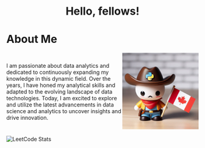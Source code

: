 <h1> <center>Hello, fellows!</center> </h1>

<!-- <p align="right"><img src='Media/ImageAI-1024x1024.gif' width=200, heigth=200>
</p> -->

# About Me

<div style="display: flex; align-items: center;">
  <div style="flex: 1;">
    I am passionate about data analytics and dedicated to continuously expanding my knowledge in this dynamic field. Over the years, I have honed my analytical skills and adapted to the evolving landscape of data technologies. Today, I am excited to explore and utilize the latest advancements in data science and analytics to uncover insights and drive innovation.
  </div>
  <div>
    <img src='Media/ImageAI-1024x1024.gif' width=200 height=200>
  </div>
</div>


<!-- <h2 align="left">About me:</h2>

<p align="left">

I am passionate about data analytics and dedicated to continuously expanding my knowledge in this dynamic field. Over the years, I have honed my analytical skills and adapted to the evolving landscape of data technologies. Today, I am excited to explore and utilize the latest advancements in data science and analytics to uncover insights and drive innovation.

</p> -->













![LeetCode Stats](https://leetcode.card.workers.dev/Inveterate_Enthusiast?theme=auto&font=baloo&extension=activity)

